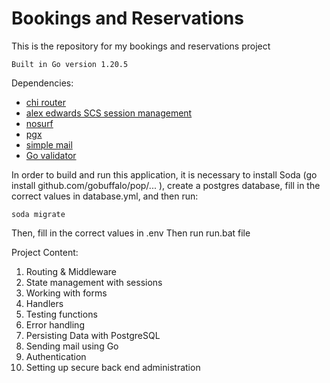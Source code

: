 # Bookings and Reservations

This is the repository for my bookings and reservations project

    Built in Go version 1.20.5

Dependencies:

-   [chi router](github.com/go-chi/chi)
-   [alex edwards SCS session management](github.com/alexedwards/scs/v2)
-   [nosurf](github.com/justinas/nosurf)
-   [pgx](https://github.com/jackc/pgx)
-   [simple mail](https://github.com/xhit/go-simple-mail)
-   [Go validator](https://github.com/asaskevich/govalidator)

In order to build and run this application, it is necessary to install Soda (go install github.com/gobuffalo/pop/... ), create a postgres database, fill in the correct values in database.yml, and then run:

`soda migrate`

Then, fill in the correct values in .env
Then run run.bat file

Project Content:

1. Routing & Middleware
2. State management with sessions
3. Working with forms
4. Handlers
5. Testing functions
6. Error handling
7. Persisting Data with PostgreSQL
8. Sending mail using Go
9. Authentication
10. Setting up secure back end administration
